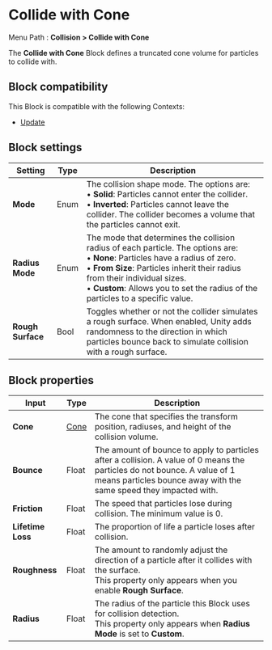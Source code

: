 # Collide with Cone

Menu Path : **Collision > Collide with Cone**

The **Collide with Cone** Block defines a truncated cone volume for particles to collide with.

## Block compatibility

This Block is compatible with the following Contexts:

- [Update](Context-Update.md)

## Block settings

| **Setting**       | **Type** | **Description**                                              |
| ----------------- | -------- | ------------------------------------------------------------ |
| **Mode**          | Enum     | The collision shape mode. The options are:<br/>&#8226; **Solid**: Particles cannot enter the collider.<br/>&#8226; **Inverted**: Particles cannot leave the collider. The collider becomes a volume that the particles cannot exit. |
| **Radius Mode**   | Enum     | The mode that determines the collision radius of each particle. The options are:<br/>&#8226; **None**: Particles have a radius of zero.<br/>&#8226; **From Size**: Particles inherit their radius from their individual sizes.<br/>&#8226; **Custom**: Allows you to set the radius of the particles to a specific value. |
| **Rough Surface** | Bool     | Toggles whether or not the collider simulates a rough surface. When enabled, Unity adds randomness to the direction in which particles bounce back to simulate collision with a rough surface. |

## Block properties

| **Input**         | **Type**             | **Description**                                              |
| ----------------- | -------------------- | ------------------------------------------------------------ |
| **Cone**          | [Cone](Type-Cone.md) | The cone that specifies the transform position, radiuses, and height of the collision volume. |
| **Bounce**        | Float                | The amount of bounce to apply to particles after a collision. A value of 0 means the particles do not bounce. A value of 1 means particles bounce away with the same speed they impacted with. |
| **Friction**      | Float                | The speed that particles lose during collision. The minimum value is 0. |
| **Lifetime Loss** | Float                | The proportion of life a particle loses after collision.     |
| **Roughness**     | Float                | The amount to randomly adjust the direction of a particle after it collides with the surface.<br/>This property only appears when you enable **Rough Surface**. |
| **Radius**        | Float                | The radius of the particle this Block uses for collision detection.<br/>This property only appears when **Radius Mode** is set to **Custom**. |

